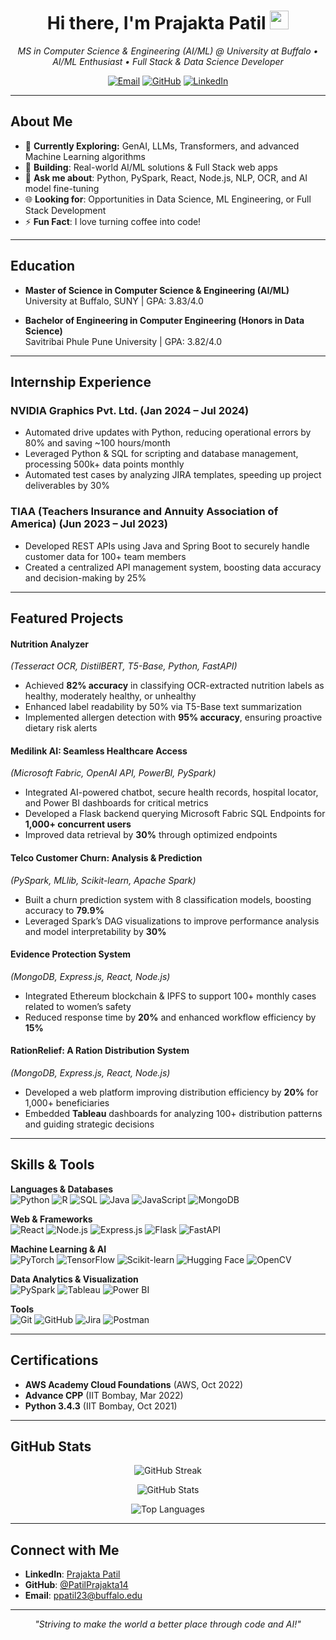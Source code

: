 <h1 align="center">Hi there, I'm Prajakta Patil <img src="https://media.giphy.com/media/hvRJCLFzcasrR4ia7z/giphy.gif" width="30px"/></h1>

<p align="center">
  <em>MS in Computer Science & Engineering (AI/ML) @ University at Buffalo • 
  AI/ML Enthusiast • Full Stack & Data Science Developer</em>
</p>

<p align="center">
  <a href="mailto:ppatil23@buffalo.edu"><img src="https://img.shields.io/badge/Email-ppatil23%40buffalo.edu-blue?style=flat-square&logo=gmail" alt="Email"></a>
  <a href="https://github.com/PatilPrajakta14"><img src="https://img.shields.io/badge/GitHub-@PatilPrajakta14-lightgrey?style=flat-square&logo=github" alt="GitHub"></a>
  <a href="https://www.linkedin.com/in/prajakta-patil-cs/"><img src="https://img.shields.io/badge/LinkedIn-Prajakta_Patil-blue?style=flat-square&logo=linkedin" alt="LinkedIn"></a>
</p>

---

## About Me

- 🌱 **Currently Exploring:** GenAI, LLMs, Transformers, and advanced Machine Learning algorithms  
- 🔭 **Building**: Real-world AI/ML solutions & Full Stack web apps  
- 💬 **Ask me about**: Python, PySpark, React, Node.js, NLP, OCR, and AI model fine-tuning  
- 🌐 **Looking for**: Opportunities in Data Science, ML Engineering, or Full Stack Development  
- ⚡ **Fun Fact**: I love turning coffee into code!

---

## Education
- **Master of Science in Computer Science & Engineering (AI/ML)**  
  University at Buffalo, SUNY  |  GPA: 3.83/4.0  

- **Bachelor of Engineering in Computer Engineering (Honors in Data Science)**  
  Savitribai Phule Pune University  |  GPA: 3.82/4.0  

---

## Internship Experience

### NVIDIA Graphics Pvt. Ltd. (Jan 2024 – Jul 2024)
- Automated drive updates with Python, reducing operational errors by 80% and saving ~100 hours/month  
- Leveraged Python & SQL for scripting and database management, processing 500k+ data points monthly  
- Automated test cases by analyzing JIRA templates, speeding up project deliverables by 30%

### TIAA (Teachers Insurance and Annuity Association of America) (Jun 2023 – Jul 2023)
- Developed REST APIs using Java and Spring Boot to securely handle customer data for 100+ team members  
- Created a centralized API management system, boosting data accuracy and decision-making by 25%

---

## Featured Projects

#### Nutrition Analyzer 
*(Tesseract OCR, DistilBERT, T5-Base, Python, FastAPI)*  
- Achieved **82% accuracy** in classifying OCR-extracted nutrition labels as healthy, moderately healthy, or unhealthy  
- Enhanced label readability by 50% via T5-Base text summarization  
- Implemented allergen detection with **95% accuracy**, ensuring proactive dietary risk alerts  

#### Medilink AI: Seamless Healthcare Access
*(Microsoft Fabric, OpenAI API, PowerBI, PySpark)*  
- Integrated AI-powered chatbot, secure health records, hospital locator, and Power BI dashboards for critical metrics  
- Developed a Flask backend querying Microsoft Fabric SQL Endpoints for **1,000+ concurrent users**  
- Improved data retrieval by **30%** through optimized endpoints  

#### Telco Customer Churn: Analysis & Prediction
*(PySpark, MLlib, Scikit-learn, Apache Spark)*  
- Built a churn prediction system with 8 classification models, boosting accuracy to **79.9%**  
- Leveraged Spark’s DAG visualizations to improve performance analysis and model interpretability by **30%**

#### Evidence Protection System
*(MongoDB, Express.js, React, Node.js)*  
- Integrated Ethereum blockchain & IPFS to support 100+ monthly cases related to women’s safety  
- Reduced response time by **20%** and enhanced workflow efficiency by **15%**  

#### RationRelief: A Ration Distribution System
*(MongoDB, Express.js, React, Node.js)*  
- Developed a web platform improving distribution efficiency by **20%** for 1,000+ beneficiaries  
- Embedded **Tableau** dashboards for analyzing 100+ distribution patterns and guiding strategic decisions  

---

## Skills & Tools

**Languages & Databases**  
![Python](https://img.shields.io/badge/Python-3776AB?style=flat-square&logo=python&logoColor=white)
![R](https://img.shields.io/badge/R-276DC3?style=flat-square&logo=r&logoColor=white)
![SQL](https://img.shields.io/badge/SQL-CC2927?style=flat-square&logo=microsoft-sql-server&logoColor=white)
![Java](https://img.shields.io/badge/Java-ED8B00?style=flat-square&logo=java&logoColor=white)
![JavaScript](https://img.shields.io/badge/JavaScript-323330?style=flat-square&logo=javascript)
![MongoDB](https://img.shields.io/badge/MongoDB-4EA94B?style=flat-square&logo=mongodb&logoColor=white)

**Web & Frameworks**  
![React](https://img.shields.io/badge/React-20232A?style=flat-square&logo=react)
![Node.js](https://img.shields.io/badge/Node.js-339933?style=flat-square&logo=node-dot-js&logoColor=white)
![Express.js](https://img.shields.io/badge/Express.js-000000?style=flat-square&logo=express&logoColor=white)
![Flask](https://img.shields.io/badge/Flask-20232A?style=flat-square&logo=flask)
![FastAPI](https://img.shields.io/badge/FastAPI-009688?style=flat-square&logo=fastapi&logoColor=white)

**Machine Learning & AI**  
![PyTorch](https://img.shields.io/badge/PyTorch-EE4C2C?style=flat-square&logo=pytorch&logoColor=white)
![TensorFlow](https://img.shields.io/badge/TensorFlow-FF6F00?style=flat-square&logo=tensorflow&logoColor=white)
![Scikit-learn](https://img.shields.io/badge/Scikit--Learn-F7931E?style=flat-square&logo=scikit-learn&logoColor=white)
![Hugging Face](https://img.shields.io/badge/Hugging%20Face-FFD94D?style=flat-square&logo=hugging-face&logoColor=black)
![OpenCV](https://img.shields.io/badge/OpenCV-5C3EE8?style=flat-square&logo=opencv&logoColor=white)

**Data Analytics & Visualization**  
![PySpark](https://img.shields.io/badge/PySpark-E25A1C?style=flat-square&logo=apache-spark&logoColor=white)
![Tableau](https://img.shields.io/badge/Tableau-E97627?style=flat-square&logo=tableau&logoColor=white)
![Power BI](https://img.shields.io/badge/PowerBI-F2C811?style=flat-square&logo=power-bi&logoColor=black)

**Tools**  
![Git](https://img.shields.io/badge/GIT-E44C30?style=flat-square&logo=git&logoColor=white)
![GitHub](https://img.shields.io/badge/GitHub-181717?style=flat-square&logo=github)
![Jira](https://img.shields.io/badge/Jira-0052CC?style=flat-square&logo=jira&logoColor=white)
![Postman](https://img.shields.io/badge/Postman-FF6C37?style=flat-square&logo=postman&logoColor=white)

---

## Certifications
- **AWS Academy Cloud Foundations** (AWS, Oct 2022)  
- **Advance CPP** (IIT Bombay, Mar 2022)  
- **Python 3.4.3** (IIT Bombay, Oct 2021)

---

## GitHub Stats

<p align="center">
  <img src="https://github-readme-streak-stats.herokuapp.com?user=PatilPrajakta14&theme=react&hide_border=true&date_format=M%20j%5B%2C%20Y%5D" alt="GitHub Streak"/>
</p>
<p align="center">
  <img src="https://github-readme-stats.vercel.app/api?username=PatilPrajakta14&show_icons=true&theme=react&hide_border=true" alt="GitHub Stats" />
</p>
<p align="center">
  <img src="https://github-readme-stats.vercel.app/api/top-langs/?username=PatilPrajakta14&layout=compact&theme=react&hide_border=true" alt="Top Languages" />
</p>

---

## Connect with Me

- **LinkedIn**: [Prajakta Patil](https://www.linkedin.com/in/prajakta-patil-cs/)
- **GitHub**: [@PatilPrajakta14](https://github.com/PatilPrajakta14)
- **Email**: [ppatil23@buffalo.edu](mailto:ppatil23@buffalo.edu)

---

<p align="center">
  <i>"Striving to make the world a better place through code and AI!"</i>
</p>

